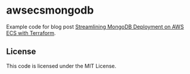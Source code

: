 # awsecsmongodb
Example code for blog post [Streamlining MongoDB Deployment on AWS ECS with Terraform](https://gooogle.com).

## License
This code is licensed under the MIT License.